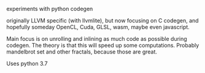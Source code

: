 experiments with python codegen

originally LLVM specific (with llvmlite), but now focusing on C codegen, and hopefully someday OpenCL, Cuda, GLSL, wasm, maybe even javascript.

Main focus is on unrolling and inlining as much code as possible during codegen.
The theory is that this will speed up some computations.
Probably mandelbrot set and other fractals, because those are great.

Uses python 3.7
